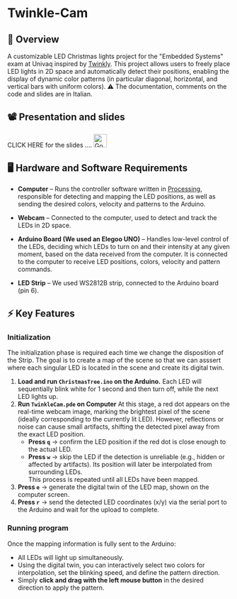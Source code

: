 # Twinkle-Cam

## 🎯 Overview
A customizable LED Christmas lights project for the "Embedded Systems" exam at Univaq inspired by [Twinkly](https://twinkly.com/it/collections/christmas-lighting?srsltid=AfmBOoomoW6tOhAeTxNaT6c-f0Ry7cEBQX0MCbJsm1jus12nAZUUPlVf).
This project allows users to freely place LED lights in 2D space and automatically detect their positions, enabling the display of dynamic color patterns (in particular diagonal, horizontal, and vertical bars with uniform colors).
⚠️ The documentation, comments on the code and slides are in Italian.

## 📽️ Presentation and slides
CLICK HERE for the slides .... [<img src="https://ssl.gstatic.com/docs/doclist/images/mediatype/icon_1_presentation_x128.png" alt="Google Slides" width= "30" height="30"/>](https://docs.google.com/presentation/d/1Ml5gRcW-q6FyOTWJMxbt3xbf4IljZu-z5hCkbEKTTB0/edit?usp=drivesdk)

## 🖥️ Hardware and Software Requirements 
- **Computer** – Runs the controller software written in [Processing](https://processing.org/), responsible for detecting and mapping the LED positions, as well as sending the desired colors, velocity and patterns to the Arduino.

- **Webcam** – Connected to the computer, used to detect and track the LEDs in 2D space.

- **Arduino Board (We used an Elegoo UNO)** – Handles low-level control of the LEDs, deciding which LEDs to turn on and their intensity at any given moment, based on the data received from the computer. It is connected to the computer to receive LED positions, colors, velocity and pattern commands.

- **LED Strip** – We used WS2812B strip, connected to the Arduino board (pin 6).

## ⚡ Key Features

### Initialization
The initialization phase is required each time we change the disposition of the Strip. The goal is to create a map of the scene so that we can asssert where each singular LED is located in the scene and create its digital twin.
1) **Load and run `ChristmasTree.ino` on the Arduino.** Each LED will sequentially blink white for 1 second and then turn off, while the next LED lights up.
2) **Run `TwinkleCam.pde` on Computer** At this stage, a red dot appears on the real-time webcam image, marking the brightest pixel of the scene (ideally corresponding to the currently lit LED). However, reflections or noise can cause small artifacts, shifting the detected pixel away from the exact LED position.
    -  **Press `q`** → confirm the LED position if the red dot is close enough to the actual LED.
    -  **Press `w`** → skip the LED if the detection is unreliable (e.g., hidden or affected by artifacts). Its position will later be interpolated from surrounding LEDs.<br>
This process is repeated until all LEDs have been mapped.
3) **Press `e`** → generate the digital twin of the LED map, shown on the computer screen.
4) **Press `r`** → send the detected LED coordinates (x/y) via the serial port to the Arduino and wait for the upload to complete.

### Running program
Once the mapping information is fully sent to the Arduino:
- All LEDs will light up simultaneously.
- Using the digital twin, you can interactively select two colors for interpolation, set the blinking speed, and define the pattern direction.
- Simply **click and drag with the left mouse button** in the desired direction to apply the pattern.





